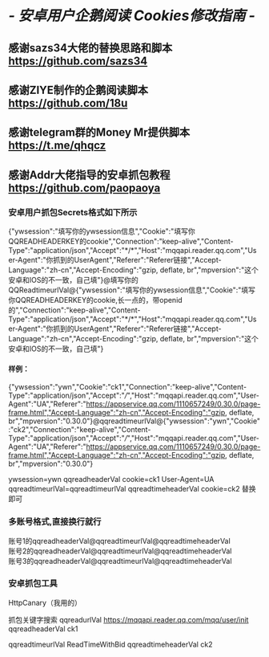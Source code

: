 # *- 安卓用户企鹅阅读 Cookies修改指南 -*

## 感谢sazs34大佬的替换思路和脚本  https://github.com/sazs34  
## 感谢ZIYE制作的企鹅阅读脚本  https://github.com/18u  
## 感谢telegram群的Money Mr提供脚本 https://t.me/qhqcz
## 感谢Addr大佬指导的安卓抓包教程 https://github.com/paopaoya

### 安卓用户抓包Secrets格式如下所示  
{"ywsession":"填写你的ywsession信息","Cookie":"填写你QQREADHEADERKEY的cookie","Connection":"keep-alive","Content-Type":"application/json","Accept":"\*/\*\","Host":"mqqapi.reader.qq.com","User-Agent":"你抓到的UserAgent","Referer":"Referer链接","Accept-Language":"zh-cn","Accept-Encoding":"gzip, deflate, br","mpversion":"这个安卓和IOS的不一致，自己填"}@填写你的QQReadtimeurlVal@{"ywsession":"填写你的ywsession信息","Cookie":"填写你QQREADHEADERKEY的cookie,长一点的，带openid的","Connection":"keep-alive","Content-Type":"application/json","Accept":"\*/\*\","Host":"mqqapi.reader.qq.com","User-Agent":"你抓到的UserAgent","Referer":"Referer链接","Accept-Language":"zh-cn","Accept-Encoding":"gzip, deflate, br","mpversion":"这个安卓和IOS的不一致，自己填"}





#### 样例：  
{"ywsession":"ywn","Cookie":"ck1","Connection":"keep-alive","Content-Type":"application/json","Accept":"*/*","Host":"mqqapi.reader.qq.com","User-Agent":"UA","Referer":"https://appservice.qq.com/1110657249/0.30.0/page-frame.html","Accept-Language":"zh-cn","Accept-Encoding":"gzip, deflate, br","mpversion":"0.30.0"}@qqreadtimeurlVal@{"ywsession":"ywn","Cookie":"ck2","Connection":"keep-alive","Content-Type":"application/json","Accept":"*/*","Host":"mqqapi.reader.qq.com","User-Agent":"UA","Referer":"https://appservice.qq.com/1110657249/0.30.0/page-frame.html","Accept-Language":"zh-cn","Accept-Encoding":"gzip, deflate, br","mpversion":"0.30.0"}

ywsession=ywn
qqreadheaderVal cookie=ck1
User-Agent=UA
qqreadtimeurlVal=qqreadtimeurlVal
qqreadtimeheaderVal cookie=ck2
替换即可
### 多账号格式,直接换行就行  
账号1的qqreadheaderVal@qqreadtimeurlVal@qqreadtimeheaderVal  
账号2的qqreadheaderVal@qqreadtimeurlVal@qqreadtimeheaderVal  
账号3的qqreadheaderVal@qqreadtimeurlVal@qqreadtimeheaderVal  

### 安卓抓包工具  
HttpCanary（我用的）

抓包关键字搜索
qqreadurlVal https://mqqapi.reader.qq.com/mqq/user/init
qqreadheaderVal   ck1

qqreadtimeurlVal   ReadTimeWithBid
qqreadtimeheaderVal   ck2
